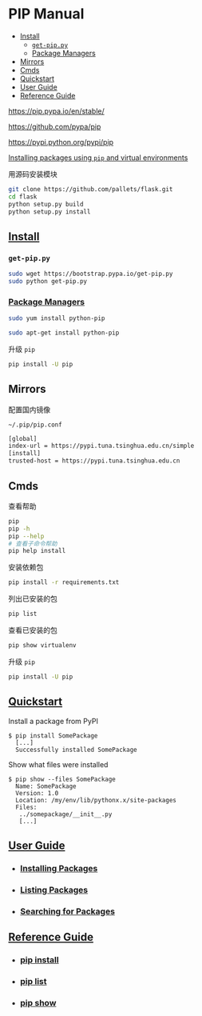 <!-- omit in toc -->
# PIP Manual

- [Install](#install)
  - [`get-pip.py`](#get-pippy)
  - [Package Managers](#package-managers)
- [Mirrors](#mirrors)
- [Cmds](#cmds)
- [Quickstart](#quickstart)
- [User Guide](#user-guide)
- [Reference Guide](#reference-guide)

<https://pip.pypa.io/en/stable/>

<https://github.com/pypa/pip>

<https://pypi.python.org/pypi/pip>

[Installing packages using `pip` and virtual environments](https://packaging.python.org/guides/installing-using-pip-and-virtual-environments/)

用源码安装模块

```bash
git clone https://github.com/pallets/flask.git
cd flask
python setup.py build
python setup.py install
```

## [Install](https://pip.pypa.io/en/stable/installing/)

### `get-pip.py`

```bash
sudo wget https://bootstrap.pypa.io/get-pip.py
sudo python get-pip.py
```

### [Package Managers](https://packaging.python.org/guides/installing-using-linux-tools/#installing-pip-setuptools-wheel-with-linux-package-managers)

```bash
sudo yum install python-pip

sudo apt-get install python-pip
```

升级 `pip`

```bash
pip install -U pip
```

## Mirrors

配置国内镜像

`~/.pip/pip.conf`

```bash
[global]
index-url = https://pypi.tuna.tsinghua.edu.cn/simple
[install]
trusted-host = https://pypi.tuna.tsinghua.edu.cn
```

## Cmds

查看帮助

```bash
pip
pip -h
pip --help
# 查看子命令帮助
pip help install
```

安装依赖包

```bash
pip install -r requirements.txt
```

列出已安装的包

```bash
pip list
```

查看已安装的包

```bash
pip show virtualenv
```

升级 `pip`

```bash
pip install -U pip
```

## [Quickstart](https://pip.pypa.io/en/stable/quickstart/)

Install a package from PyPI
```
$ pip install SomePackage
  [...]
  Successfully installed SomePackage
```

Show what files were installed
```
$ pip show --files SomePackage
  Name: SomePackage
  Version: 1.0
  Location: /my/env/lib/pythonx.x/site-packages
  Files:
   ../somepackage/__init__.py
   [...]
```

## [User Guide](https://pip.pypa.io/en/stable/user_guide/)

- ### [Installing Packages](https://pip.pypa.io/en/stable/user_guide/#installing-packages)

- ### [Listing Packages](https://pip.pypa.io/en/stable/user_guide/#listing-packages)

- ### [Searching for Packages](https://pip.pypa.io/en/stable/user_guide/#searching-for-packages)

## [Reference Guide](https://pip.pypa.io/en/stable/reference/)

- ### [pip install](https://pip.pypa.io/en/stable/reference/pip_install/)

- ### [pip list](https://pip.pypa.io/en/stable/reference/pip_list/)

- ### [pip show](https://pip.pypa.io/en/stable/reference/pip_show/)
